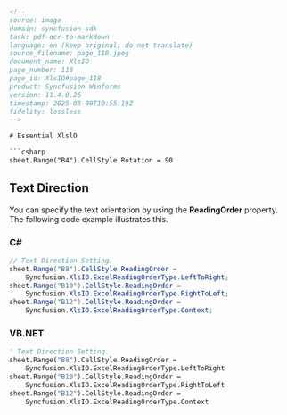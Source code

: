 ```html
<!-- 
source: image
domain: syncfusion-sdk
task: pdf-ocr-to-markdown
language: en (keep original; do not translate)
source_filename: page_118.jpeg
document_name: XlsIO
page_number: 118
page_id: XlsIO#page_118
product: Syncfusion Winforms
version: 11.4.0.26
timestamp: 2025-08-09T10:55:19Z
fidelity: lossless
-->

# Essential XlslO

```csharp
sheet.Range("B4").CellStyle.Rotation = 90
```

## Text Direction

You can specify the text orientation by using the **ReadingOrder** property. The following code example illustrates this.

### C#

```csharp
// Text Direction Setting.
sheet.Range("B8").CellStyle.ReadingOrder =
    Syncfusion.XlsIO.ExcelReadingOrderType.LeftToRight;
sheet.Range("B10").CellStyle.ReadingOrder =
    Syncfusion.XlsIO.ExcelReadingOrderType.RightToLeft;
sheet.Range("B12").CellStyle.ReadingOrder =
    Syncfusion.XlsIO.ExcelReadingOrderType.Context;
```

### VB.NET

```vb
' Text Direction Setting.
sheet.Range("B8").CellStyle.ReadingOrder =
    Syncfusion.XlsIO.ExcelReadingOrderType.LeftToRight
sheet.Range("B10").CellStyle.ReadingOrder =
    Syncfusion.XlsIO.ExcelReadingOrderType.RightToLeft
sheet.Range("B12").CellStyle.ReadingOrder =
    Syncfusion.XlsIO.ExcelReadingOrderType.Context
```

<!-- tags: [product, XlsIO, text direction, Rotation, ReadingOrder, C#, VB.NET] keywords: [text orientation, ReadingOrder property, LeftToRight, RightToLeft, Context, Excel, cell style] -->
```
